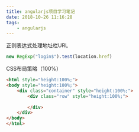 ```yaml
---
title: angularjs项目学习笔记
date: 2018-10-26 11:16:28
tags: 
    - angularjs
---
```


正则表达式处理地址栏URL

```javascript
new RegExp("login$").test(location.href)
```

CSS布局策略（100%）

```html
<html style="height:100%;">
<body style="height:100%;">
	<div class="container" style="height:100%;">
		<div class="row" style="height:100%;">
		
		</div>
	</div>
</body>
</html>
```

